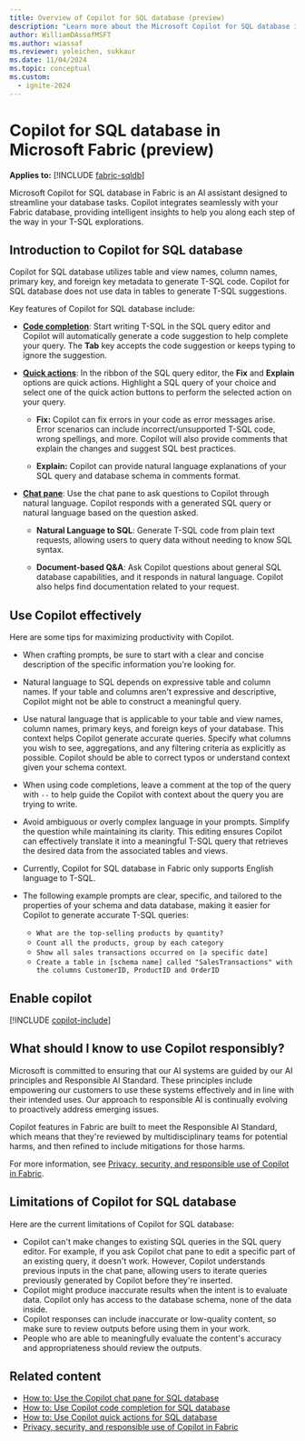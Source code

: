 ```yaml
---
title: Overview of Copilot for SQL database (preview)
description: "Learn more about the Microsoft Copilot for SQL database in Fabric, an AI assistant designed to streamline your database tasks."
author: WilliamDAssafMSFT
ms.author: wiassaf
ms.reviewer: yoleichen, sukkaur
ms.date: 11/04/2024
ms.topic: conceptual
ms.custom:
  - ignite-2024
---
```

# Copilot for SQL database in Microsoft Fabric (preview)

**Applies to:** [!INCLUDE [fabric-sqldb](../includes/applies-to-version/fabric-sqldb.md)]

Microsoft Copilot for SQL database in Fabric is an AI assistant designed to streamline your database tasks. Copilot integrates seamlessly with your Fabric database, providing intelligent insights to help you along each step of the way in your T-SQL explorations.

## Introduction to Copilot for SQL database

Copilot for SQL database utilizes table and view names, column names, primary key, and foreign key metadata to generate T-SQL code. Copilot for SQL database does not use data in tables to generate T-SQL suggestions.

Key features of Copilot for SQL database include:  

- [**Code completion**](copilot-code-completion.md): Start writing T-SQL in the SQL query editor and Copilot will automatically generate a code suggestion to help complete your query. The **Tab** key accepts the code suggestion or keeps typing to ignore the suggestion. 

- **[Quick actions](copilot-quick-actions.md)**: In the ribbon of the SQL query editor, the **Fix** and **Explain** options are quick actions. Highlight a SQL query of your choice and select one of the quick action buttons to perform the selected action on your query.

  - **Fix:** Copilot can fix errors in your code as error messages arise. Error scenarios can include incorrect/unsupported T-SQL code, wrong spellings, and more. Copilot will also provide comments that explain the changes and suggest SQL best practices.
  
  - **Explain:** Copilot can provide natural language explanations of your SQL query and database schema in comments format.
  
- **[Chat pane](copilot-chat-pane.md)**: Use the chat pane to ask questions to Copilot through natural language. Copilot responds with a generated SQL query or natural language based on the question asked.

  - **Natural Language to SQL**: Generate T-SQL code from plain text requests, allowing users to query data without needing to know SQL syntax. 
    
  - **Document-based Q&A**: Ask Copilot questions about general SQL database capabilities, and it responds in natural language. Copilot also helps find documentation related to your request.

## Use Copilot effectively

Here are some tips for maximizing productivity with Copilot.

- When crafting prompts, be sure to start with a clear and concise description of the specific information you're looking for.
- Natural language to SQL depends on expressive table and column names. If your table and columns aren't expressive and descriptive, Copilot might not be able to construct a meaningful query.
- Use natural language that is applicable to your table and view names, column names, primary keys, and foreign keys of your database. This context helps Copilot generate accurate queries. Specify what columns you wish to see, aggregations, and any filtering criteria as explicitly as possible. Copilot should be able to correct typos or understand context given your schema context.

- When using code completions, leave a comment at the top of the query with `--` to help guide the Copilot with context about the query you are trying to write.
- Avoid ambiguous or overly complex language in your prompts. Simplify the question while maintaining its clarity. This editing ensures Copilot can effectively translate it into a meaningful T-SQL query that retrieves the desired data from the associated tables and views.
- Currently, Copilot for SQL database in Fabric only supports English language to T-SQL.
- The following example prompts are clear, specific, and tailored to the properties of your schema and data database, making it easier for Copilot to generate accurate T-SQL queries:
  - `What are the top-selling products by quantity?`
  - `Count all the products, group by each category`
  - `Show all sales transactions occurred on [a specific date]`
  - `Create a table in [schema name] called "SalesTransactions" with the columns CustomerID, ProductID and OrderID`

## Enable copilot

[!INCLUDE [copilot-include](../../includes/copilot-include.md)]

## What should I know to use Copilot responsibly?

Microsoft is committed to ensuring that our AI systems are guided by our AI principles and Responsible AI Standard. These principles include empowering our customers to use these systems effectively and in line with their intended uses. Our approach to responsible AI is continually evolving to proactively address emerging issues.

Copilot features in Fabric are built to meet the Responsible AI Standard, which means that they're reviewed by multidisciplinary teams for potential harms, and then refined to include mitigations for those harms.

For more information, see [Privacy, security, and responsible use of Copilot in Fabric](../../get-started/copilot-privacy-security.md).

## Limitations of Copilot for SQL database

Here are the current limitations of Copilot for SQL database:

- Copilot can't make changes to existing SQL queries in the SQL query editor. For example, if you ask Copilot chat pane to edit a specific part of an existing query, it doesn't work. However, Copilot understands previous inputs in the chat pane, allowing users to iterate queries previously generated by Copilot before they're inserted.
- Copilot might produce inaccurate results when the intent is to evaluate data. Copilot only has access to the database schema, none of the data inside.
- Copilot responses can include inaccurate or low-quality content, so make sure to review outputs before using them in your work.
- People who are able to meaningfully evaluate the content's accuracy and appropriateness should review the outputs.
<!-- - Copilot for SQL database in Fabric is not currently available if Private Link is enabled and Public Access is turned off in the tenant setting. -->

## Related content

- [How to: Use the Copilot chat pane for SQL database](copilot-chat-pane.md)
- [How to: Use Copilot code completion for SQL database](copilot-code-completion.md)
- [How to: Use Copilot quick actions for SQL database](copilot-quick-actions.md)
- [Privacy, security, and responsible use of Copilot in Fabric](../../get-started/copilot-privacy-security.md)
